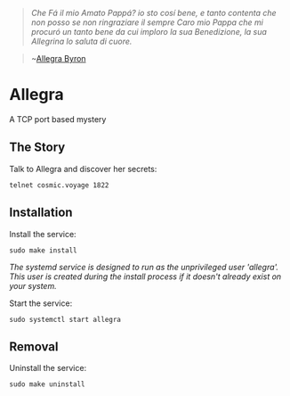 >_Che Fá il mio Amato Pappá? io sto cosí bene, e tanto contenta che non posso se
>non ringraziare il sempre Caro mio Pappa che mi procuró un tanto bene da cui
>imploro la sua Benedizione, la sua Allegrina lo saluta di cuore._

>~[Allegra Byron](https://en.wikipedia.org/wiki/Allegra_Byron)

# Allegra

A TCP port based mystery

## The Story

Talk to Allegra and discover her secrets:

    telnet cosmic.voyage 1822

## Installation

Install the service:

    sudo make install

_The systemd service is designed to run as the unprivileged user 'allegra'. This user is created during the install process if it doesn't already exist on your system._

Start the service:

    sudo systemctl start allegra

## Removal

Uninstall the service:

    sudo make uninstall
